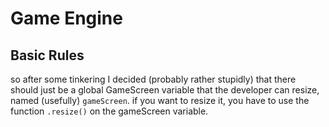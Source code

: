 # Game Engine

## Basic Rules
so after some tinkering I decided (probably rather stupidly) that there should just be a global GameScreen variable that the developer can resize, named (usefully) `gameScreen`.
if you want to resize it, you have to use the function `.resize()` on the gameScreen variable.